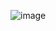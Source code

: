 ![image](https://user-images.githubusercontent.com/43198757/122200287-787ce280-cecd-11eb-8b4c-a2143af1f80e.png)
